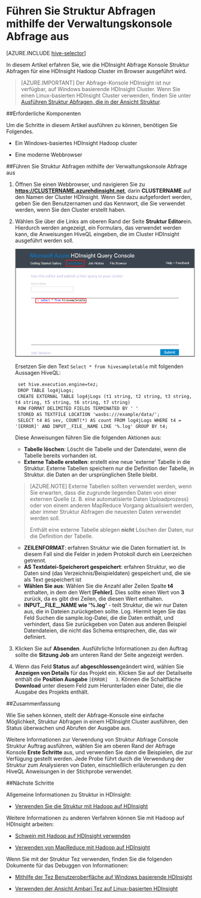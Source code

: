 <properties
   pageTitle="Hadoop Struktur verwenden, klicken Sie auf die Abfrage-Konsole unter HDInsight | Microsoft Azure"
   description="Informationen Sie zum Verwenden der Web-basierten Abfrage-Verwaltungskonsole zum Struktur Abfragen für eine HDInsight Hadoop Cluster im Browser ausgeführt."
   services="hdinsight"
   documentationCenter=""
   authors="Blackmist"
   manager="jhubbard"
   editor="cgronlun"
    tags="azure-portal"/>

<tags
   ms.service="hdinsight"
   ms.devlang="na"
   ms.topic="article"
   ms.tgt_pltfrm="na"
   ms.workload="big-data"
   ms.date="09/20/2016"
   ms.author="larryfr"/>

# <a name="run-hive-queries-using-the-query-console"></a>Führen Sie Struktur Abfragen mithilfe der Verwaltungskonsole Abfrage aus

[AZURE.INCLUDE [hive-selector](../../includes/hdinsight-selector-use-hive.md)]

In diesem Artikel erfahren Sie, wie die HDInsight Abfrage Konsole Struktur Abfragen für eine HDInsight Hadoop Cluster im Browser ausgeführt wird.

> [AZURE.IMPORTANT] Der Abfrage-Konsole HDInsight ist nur verfügbar, auf Windows basierende HDInsight Cluster. Wenn Sie einen Linux-basierten HDInsight Cluster verwenden, finden Sie unter [Ausführen Struktur Abfragen, die in der Ansicht Struktur](hdinsight-hadoop-use-hive-ambari-view.md).


##<a name="a-idprereqaprerequisites"></a><a id="prereq"></a>Erforderliche Komponenten

Um die Schritte in diesem Artikel ausführen zu können, benötigen Sie Folgendes.

* Ein Windows-basiertes HDInsight Hadoop cluster

* Eine moderne Webbrowser

##<a name="a-idruna-run-hive-queries-using-the-query-console"></a><a id="run"></a>Führen Sie Struktur Abfragen mithilfe der Verwaltungskonsole Abfrage aus

1. Öffnen Sie einen Webbrowser, und navigieren Sie zu __https://CLUSTERNAME.azurehdinsight.net__, darin __CLUSTERNAME__ auf den Namen der Cluster HDInsight. Wenn Sie dazu aufgefordert werden, geben Sie den Benutzernamen und das Kennwort, die Sie verwendet werden, wenn Sie den Cluster erstellt haben.


2. Wählen Sie über die Links am oberen Rand der Seite **Struktur Editor**ein. Hierdurch werden angezeigt, ein Formulars, das verwendet werden kann, die Anweisungen HiveQL eingeben, die im Cluster HDInsight ausgeführt werden soll.

    ![die Struktur-editor](./media/hdinsight-hadoop-use-hive-query-console/queryconsole.png)

    Ersetzen Sie den Text `Select * from hivesampletable` mit folgenden Aussagen HiveQL:

        set hive.execution.engine=tez;
        DROP TABLE log4jLogs;
        CREATE EXTERNAL TABLE log4jLogs (t1 string, t2 string, t3 string, t4 string, t5 string, t6 string, t7 string)
        ROW FORMAT DELIMITED FIELDS TERMINATED BY ' '
        STORED AS TEXTFILE LOCATION 'wasbs:///example/data/';
        SELECT t4 AS sev, COUNT(*) AS count FROM log4jLogs WHERE t4 = '[ERROR]' AND INPUT__FILE__NAME LIKE '%.log' GROUP BY t4;

    Diese Anweisungen führen Sie die folgenden Aktionen aus:

    * **Tabelle löschen**: Löscht die Tabelle und der Datendatei, wenn die Tabelle bereits vorhanden ist.
    * **Externe Tabelle erstellen**: erstellt eine neue 'externe' Tabelle in die Struktur. Externe Tabellen speichern nur die Definition der Tabelle, in Struktur. die Daten an der ursprünglichen Stelle bleibt.

    > [AZURE.NOTE] Externe Tabellen sollten verwendet werden, wenn Sie erwarten, dass die zugrunde liegenden Daten von einer externen Quelle (z. B. eine automatisierte Daten Uploadprozess) oder von einem anderen MapReduce Vorgang aktualisiert werden, aber immer Struktur Abfragen die neuesten Daten verwendet werden soll.
    >
    > Enthält eine externe Tabelle ablegen **nicht** Löschen der Daten, nur die Definition der Tabelle.

    * **ZEILENFORMAT**: erfahren Struktur wie die Daten formatiert ist. In diesem Fall sind die Felder in jedem Protokoll durch ein Leerzeichen getrennt.
    * **AS Textdatei-Speicherort gespeichert**: erfahren Struktur, wo die Daten sind (das Verzeichnis/Beispieldaten) gespeichert und, die sie als Text gespeichert ist
    * **Wählen Sie aus**: Wählen Sie die Anzahl aller Zeilen Spalte **t4** enthalten, in dem den Wert **[Fehler]**. Dies sollte einen Wert von **3** zurück, da es gibt drei Zeilen, die diesen Wert enthalten.
    * **INPUT__FILE__NAME wie '%.log'** - teilt Struktur, die wir nur Daten aus, die in Dateien zurückgeben sollte. Log. Hiermit legen Sie das Feld Suchen die sample.log-Datei, die die Daten enthält, und verhindert, dass Sie zurückgeben von Daten aus anderen Beispiel Datendateien, die nicht das Schema entsprechen, die, das wir definiert.

2. Klicken Sie auf **Absenden**. Ausführliche Informationen zu den Auftrag sollte die **Sitzung Job** am unteren Rand der Seite angezeigt werden.

3. Wenn das Feld **Status** auf **abgeschlossen**geändert wird, wählen Sie **Anzeigen von Details** für das Projekt ein. Klicken Sie auf der Detailseite enthält die **Position Ausgabe** `[ERROR]   3`. Können die Schaltfläche **Download** unter diesem Feld zum Herunterladen einer Datei, die die Ausgabe des Projekts enthält.


##<a name="a-idsummaryasummary"></a><a id="summary"></a>Zusammenfassung

Wie Sie sehen können, stellt der Abfrage-Konsole eine einfache Möglichkeit, Struktur Abfragen in einem HDInsight Cluster ausführen, den Status überwachen und Abrufen der Ausgabe aus.

Weitere Informationen zur Verwendung von Struktur Abfrage Console Struktur Auftrag ausführen, wählen Sie am oberen Rand der Abfrage Konsole **Erste Schritte** aus, und verwenden Sie dann die Beispielen, die zur Verfügung gestellt werden. Jede Probe führt durch die Verwendung der Struktur zum Analysieren von Daten, einschließlich erläuterungen zu den HiveQL Anweisungen in der Stichprobe verwendet.

##<a name="a-idnextstepsanext-steps"></a><a id="nextsteps"></a>Nächste Schritte

Allgemeine Informationen zu Struktur in HDInsight:

* [Verwenden Sie die Struktur mit Hadoop auf HDInsight](hdinsight-use-hive.md)

Weitere Informationen zu anderen Verfahren können Sie mit Hadoop auf HDInsight arbeiten:

* [Schwein mit Hadoop auf HDInsight verwenden](hdinsight-use-pig.md)

* [Verwenden von MapReduce mit Hadoop auf HDInsight](hdinsight-use-mapreduce.md)

Wenn Sie mit der Struktur Tez verwenden, finden Sie die folgenden Dokumente für das Debuggen von Informationen:

* [Mithilfe der Tez Benutzeroberfläche auf Windows basierende HDInsight](hdinsight-debug-tez-ui.md)

* [Verwenden der Ansicht Ambari Tez auf Linux-basierten HDInsight](hdinsight-debug-ambari-tez-view.md)

[1]: ../HDInsight/hdinsight-hadoop-visual-studio-tools-get-started.md

[hdinsight-sdk-documentation]: http://msdnstage.redmond.corp.microsoft.com/library/dn479185.aspx

[azure-purchase-options]: http://azure.microsoft.com/pricing/purchase-options/
[azure-member-offers]: http://azure.microsoft.com/pricing/member-offers/
[azure-free-trial]: http://azure.microsoft.com/pricing/free-trial/

[apache-tez]: http://tez.apache.org
[apache-hive]: http://hive.apache.org/
[apache-log4j]: http://en.wikipedia.org/wiki/Log4j
[hive-on-tez-wiki]: https://cwiki.apache.org/confluence/display/Hive/Hive+on+Tez
[import-to-excel]: http://azure.microsoft.com/documentation/articles/hdinsight-connect-excel-power-query/


[hdinsight-use-oozie]: hdinsight-use-oozie.md
[hdinsight-analyze-flight-data]: hdinsight-analyze-flight-delay-data.md



[hdinsight-storage]: hdinsight-hadoop-use-blob-storage.md

[hdinsight-provision]: hdinsight-provision-clusters.md
[hdinsight-submit-jobs]: hdinsight-submit-hadoop-jobs-programmatically.md
[hdinsight-upload-data]: hdinsight-upload-data.md
[hdinsight-get-started]: hdinsight-hadoop-linux-tutorial-get-started.md

[Powershell-install-configure]: powershell-install-configure.md
[powershell-here-strings]: http://technet.microsoft.com/library/ee692792.aspx


[img-hdi-hive-powershell-output]: ./media/hdinsight-use-hive/HDI.Hive.PowerShell.Output.png
